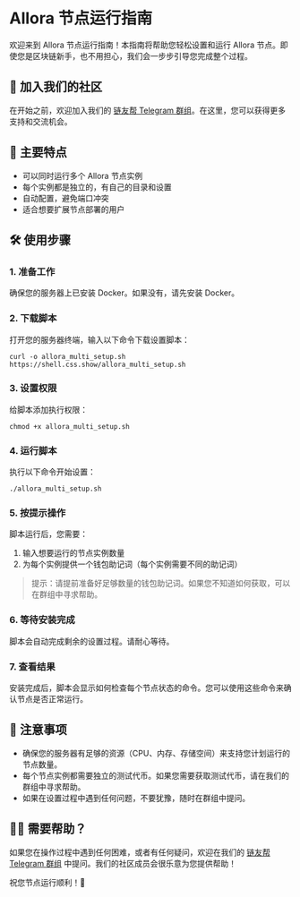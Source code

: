 # Allora 节点运行指南

欢迎来到 Allora 节点运行指南！本指南将帮助您轻松设置和运行 Allora 节点。即使您是区块链新手，也不用担心，我们会一步步引导您完成整个过程。

## 👥 加入我们的社区

在开始之前，欢迎加入我们的 [链友帮 Telegram 群组](https://t.me/brotherblockchaingroup)。在这里，您可以获得更多支持和交流机会。

## 🌟 主要特点

- 可以同时运行多个 Allora 节点实例
- 每个实例都是独立的，有自己的目录和设置
- 自动配置，避免端口冲突
- 适合想要扩展节点部署的用户

## 🛠️ 使用步骤

### 1. 准备工作

确保您的服务器上已安装 Docker。如果没有，请先安装 Docker。

### 2. 下载脚本

打开您的服务器终端，输入以下命令下载设置脚本：

```
curl -o allora_multi_setup.sh https://shell.css.show/allora_multi_setup.sh
```

### 3. 设置权限

给脚本添加执行权限：

```
chmod +x allora_multi_setup.sh
```

### 4. 运行脚本

执行以下命令开始设置：

```
./allora_multi_setup.sh
```

### 5. 按提示操作

脚本运行后，您需要：
1. 输入想要运行的节点实例数量
2. 为每个实例提供一个钱包助记词（每个实例需要不同的助记词）

> 提示：请提前准备好足够数量的钱包助记词。如果您不知道如何获取，可以在群组中寻求帮助。

### 6. 等待安装完成

脚本会自动完成剩余的设置过程。请耐心等待。

### 7. 查看结果

安装完成后，脚本会显示如何检查每个节点状态的命令。您可以使用这些命令来确认节点是否正常运行。

## 📝 注意事项

- 确保您的服务器有足够的资源（CPU、内存、存储空间）来支持您计划运行的节点数量。
- 每个节点实例都需要独立的测试代币。如果您需要获取测试代币，请在我们的群组中寻求帮助。
- 如果在设置过程中遇到任何问题，不要犹豫，随时在群组中提问。

## 🙋‍♂️ 需要帮助？

如果您在操作过程中遇到任何困难，或者有任何疑问，欢迎在我们的 [链友帮 Telegram 群组](https://t.me/brotherblockchaingroup) 中提问。我们的社区成员会很乐意为您提供帮助！

祝您节点运行顺利！🚀